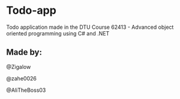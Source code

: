# Todo-app
Todo application made in the DTU Course 62413 - Advanced object oriented programming using C# and .NET



## Made by:

@Zigalow

@zahe0026

@AliTheBoss03
